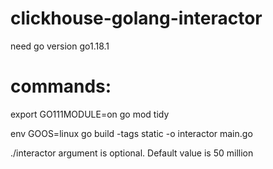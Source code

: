 # clickhouse-golang-interactor

need go version go1.18.1

# commands:
export GO111MODULE=on
go mod tidy 

env GOOS=linux go build -tags static -o interactor main.go

./interactor <numsOfRowsToBeCreated>
argument is optional. Default value is 50 million

